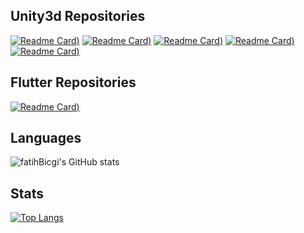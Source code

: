 
## Unity3d Repositories
[![Readme Card](https://github-readme-stats.vercel.app/api/pin/?username=fatihBicgi&repo=elemental-calibration-game&theme=tokyonight))](https://github.com/fatihBicgi/elemental-calibration-game.git)
[![Readme Card](https://github-readme-stats.vercel.app/api/pin/?username=fatihBicgi&repo=2d-zombie-shooter&theme=tokyonight))](https://github.com/fatihBicgi/2d-zombie-shooter.git)
[![Readme Card](https://github-readme-stats.vercel.app/api/pin/?username=fatihBicgi&repo=living-city-animation&theme=tokyonight))](https://github.com/fatihBicgi/https://github.com/fatihBicgi/living-city-animation.git)
[![Readme Card](https://github-readme-stats.vercel.app/api/pin/?username=fatihBicgi&repo=2d-game-presentation&theme=tokyonight))](https://github.com/fatihBicgi/https://github.com/fatihBicgi/2d-game-presentation.git)
[![Readme Card](https://github-readme-stats.vercel.app/api/pin/?username=fatihBicgi&repo=pandemic-annihilation-game&theme=tokyonight))](https://github.com/fatihBicgi/pandemic-annihilation-game.git)

## Flutter Repositories
[![Readme Card](https://github-readme-stats.vercel.app/api/pin/?username=fatihBicgi&repo=Bildir&theme=tokyonight))](https://github.com/fatihBicgi/Bildir.git)

## Languages
![fatihBicgi's GitHub stats](https://github-readme-stats.vercel.app/api?username=fatihBicgi&show_icons=true&theme=tokyonight)

## Stats
[![Top Langs](https://github-readme-stats.vercel.app/api/top-langs/?username=fatihBicgi&layout=compact&theme=tokyonight)](https://github.com/fatihBicgi/fatihBicgi.git)


